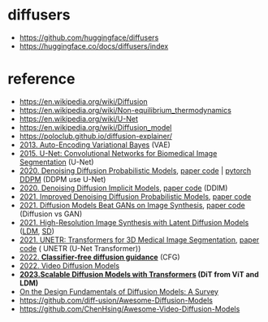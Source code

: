 # diffusers
- https://github.com/huggingface/diffusers
- https://huggingface.co/docs/diffusers/index

# reference
- https://en.wikipedia.org/wiki/Diffusion
- https://en.wikipedia.org/wiki/Non-equilibrium_thermodynamics
- https://en.wikipedia.org/wiki/U-Net
- https://en.wikipedia.org/wiki/Diffusion_model
- https://poloclub.github.io/diffusion-explainer/
- [2013. Auto-Encoding Variational Bayes](https://arxiv.org/abs/1312.6114) (VAE)
- [2015. U-Net: Convolutional Networks for Biomedical Image Segmentation](https://arxiv.org/abs/1505.04597) (U-Net)
- [2020. Denoising Diffusion Probabilistic Models](https://arxiv.org/abs/2006.11239), [paper code](https://github.com/hojonathanho/diffusion) | [pytorch DDPM](https://github.com/lucidrains/denoising-diffusion-pytorch) (DDPM use U-Net)
- [2020. Denoising Diffusion Implicit Models](https://arxiv.org/abs/2010.02502), [paper code](https://github.com/ermongroup/ddim) (DDIM)
- [2021. Improved Denoising Diffusion Probabilistic Models](https://arxiv.org/abs/2102.09672), [paper code](https://github.com/openai/improved-diffusion) 
- [2021. Diffusion Models Beat GANs on Image Synthesis](https://arxiv.org/abs/2105.05233), [paper code](https://github.com/openai/guided-diffusion) (Diffusion vs GAN)
- [2021. High-Resolution Image Synthesis with Latent Diffusion Models](https://arxiv.org/abs/2112.10752) ([LDM](https://github.com/CompVis/latent-diffusion), [SD](https://github.com/CompVis/stable-diffusion)) 
- [2021. UNETR: Transformers for 3D Medical Image Segmentation](https://arxiv.org/abs/2103.10504), [paper code](https://github.com/Project-MONAI/research-contributions/tree/main/UNETR) ( UNETR (U-Net Transformer))
- [2022. **Classifier-free diffusion guidance**](https://arxiv.org/abs/2207.12598) (CFG)
- [2022. Video Diffusion Models](https://arxiv.org/abs/2204.03458)
- **[2023.Scalable Diffusion Models with Transformers](https://www.wpeebles.com/DiT) (DiT from ViT and LDM)**
- [On the Design Fundamentals of Diffusion Models: A Survey](https://arxiv.org/abs/2306.04542)
- https://github.com/diff-usion/Awesome-Diffusion-Models
- https://github.com/ChenHsing/Awesome-Video-Diffusion-Models